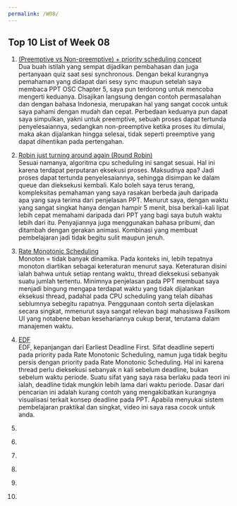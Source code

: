 ```yaml
---
permalink: /W08/
---
```


## Top 10 List of Week 08

1. [(Preemptive vs Non-preemptive) + priority scheduling concept](https://www.youtube.com/watch?v=GwXQ_eeEjVE)<br/>
Dua buah istilah yang sempat dijadikan pembahasan dan juga pertanyaan quiz saat sesi synchronous. Dengan bekal kurangnya pemahaman yang didapat dari sesy sync maupun setelah saya membaca PPT OSC Chapter 5, saya pun terdorong untuk mencoba mengerti keduanya. Disajikan langsung dengan contoh permasalahan dan dengan bahasa Indonesia, merupakan hal yang sangat cocok untuk saya pahami dengan mudah dan cepat. Perbedaan keduanya pun dapat saya simpulkan, yakni untuk preemptive, sebuah proses dapat tertunda penyelesaiannya, sedangkan non-preemptive ketika proses itu dimulai, maka akan dijalankan hingga selesai, tidak seperti preemptive yang dapat dihentikan pada pertengahan.

2. [Robin just turning around again (Round Robin)](https://www.youtube.com/watch?v=tcZ--OPH0F8)<br/>
Sesuai namanya, algoritma cpu scheduling ini sangat sesuai. Hal ini karena terdapat perputaran eksekusi proses. Maksudnya apa? Jadi proses dapat tertunda penyelesaiannya, sehingga disimpan ke dalam queue dan dieksekusi kembali. Kalo boleh saya terus terang, kompleksitas pemahaman yang saya rasakan berbeda jauh daripada apa yang saya terima dari penjelasan PPT. Menurut saya, dengan waktu yang sangat singkat hanya dengan hampir 5 menit, bisa berkali-kali lipat lebih cepat memahami daripada dari PPT yang bagi saya butuh waktu lebih dari itu. Penyajiannya juga menggunakan bahasa pribumi, dan ditambah dengan gerakan animasi. Kombinasi yang membuat pembelajaran jadi tidak begitu sulit maupun jenuh.

3. [Rate Monotonic Scheduling](https://www.youtube.com/watch?v=xgW8VhEOpFg)<br/> 
Monoton = tidak banyak dinamika. Pada konteks ini, lebih tepatnya monoton diartikan sebagai keteraturan menurut saya. Keteraturan disini ialah bahwa untuk setiap rentang waktu, thread dieksekusi sebanyak suatu jumlah tertentu. Minimnya penjelasan pada PPT membuat saya menjadi bingung mengapa terdapat waktu yang tidak dijalankan eksekusi thread, padahal pada CPU scheduling yang telah dibahas seblumnya sebegitu rapatnya. Penggunaan contoh serta dijelaskan secara singkat, mmenurut saya sangat relevan bagi mahasiswa Fasilkom UI yang notabene beban kesehariannya cukup berat, terutama dalam manajemen waktu. 

4. [EDF](https://www.youtube.com/watch?v=E6KGDpY_XoI)<br/>
EDF, kepanjangan dari Earliest Deadline First. Sifat deadline seperti pada priority pada Rate Monotonic Scheduling, namun juga tidak begitu persis dengan priority pada Rate Monotonic Scheduling. Hal ini karena thread perlu dieksekusi sebanyak n kali sebelum deadline, bukan sebelum waktu periode. Suatu sifat yang saya rasa berlaku pada teori ini ialah, deadline tidak mungkin lebih lama dari waktu periode. Dasar dari pencarian ini adalah kurang contoh yang mengakibatkan kurangnya visualisasi terkait konsep deadline pada PPT. Apabila menyukai sistem pembelajaran praktikal dan singkat, video ini saya rasa cocok untuk anda.

5. []()<br/>

6. []()<br/>

7. []()<br/>

8. []()<br/>

9. []()<br/>

10. []()<br/>
